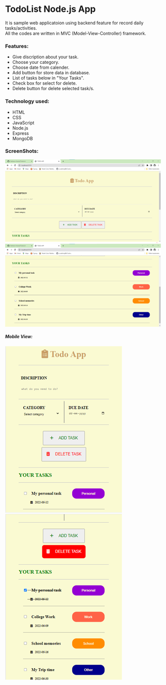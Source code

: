 <h1> TodoList Node.js App </h1>

<p> 
    It is sample web applicatoion using backend feature for record daily tasks/activities.</br>
    All the codes are written in MVC (Model-View-Controller) framework. 
</p>

<h3> Features: </h3>

<ul>
    <li>Give discription about your task.</li>
    <li>Choose your category.</li>
    <li>Choose date from calender.</li>
    <li>Add button for store data in database.</li>
    <li>List of tasks below in "Your Tasks".</li>
    <li>Check box for select for delete.</li>
    <li>Delete button for delete selected task/s.</li>
</ul>

<h3> Technology used: </h3>

<ul>
    <li>HTML</li>
    <li>CSS</li>
    <li>JavaScript</li>
    <li>Node.js</li>
    <li>Express</li>
    <li>MongoDB</li>
</ul>

<h3> ScreenShots: </h3>

<div>
    <img src="./screenshots/todoList_1.png"  style="display:inline-block"/>
    <img src="./screenshots/todoList_2.png"  style="display:inline-block"/>
</div>

<h5> Mobile View: </h5>

<div>
    <img src="./screenshots/todolist_mobile.png"  style="display:inline-block"/>
    <img src="./screenshots/todolist_mobile_2.png"  style="display:inline-block"/>
</div>



